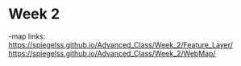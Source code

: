 # Week 2

-map links: https://spiegelss.github.io/Advanced_Class/Week_2/Feature_Layer/
			       https://spiegelss.github.io/Advanced_Class/Week_2/WebMap/